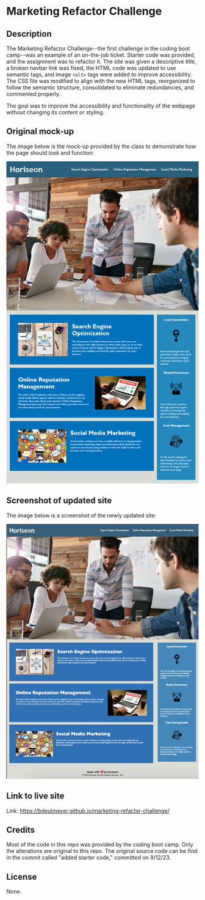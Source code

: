 # Marketing Refactor Challenge

## Description

The Marketing Refactor Challenge--the first challenge in the coding boot camp--was an example of an on-the-job ticket. Starter code was provided, and the assignment was to refactor it. The site was given a descriptive title, a broken navbar link was fixed, the HTML code was updated to use semantic tags, and image ```<alt>``` tags were added to improve accessibility. The CSS file was modified to align with the new HTML tags, reorganized to follow the semantic structure, consolidated to eliminate redundancies, and commented properly.

The goal was to improve the accessibility and functionality of the webpage without changing its content or styling.


## Original mock-up

The image below is the mock-up provided by the class to demonstrate how the page should look and function:

![Marketing site mock-up](./assets/images/01-html-css-git-homework-demo.png)

## Screenshot of updated site

The image below is a screenshot of the newly updated site:

![New marketing site screenshot](./assets/images/Screenshot%202023-09-13%20at%205.42.17%20PM.png)

## Link to live site

Link: https://bdeutmeyer.github.io/marketing-refactor-challenge/

## Credits

Most of the code in this repo was provided by the coding boot camp. Only the alterations are original to this repo.  The original source code can be find in the commit called "added starter code," committed on 9/12/23.

## License

None.

